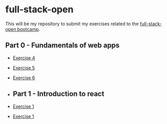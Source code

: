 # full-stack-open

This will be my repository to submit my exercises related to the [full-stack-open bootcamp](https://fullstackopen.com/en/).


## Part 0 - Fundamentals of web apps
- [Exercise 4](https://github.com/pableraas/Full-Stack-Open/blob/main/part0/exercise-4.md)
- [Exercise 5](https://github.com/pableraas/Full-Stack-Open/blob/main/part0/exercise-5.md)
- [Exercise 6](https://github.com/pableraas/Full-Stack-Open/blob/main/part0/exercise-6.md)

- ## Part 1 - Introduction to react
- [Exercise 1](https://github.com/pableraas/Full-Stack-Open/tree/1902c7c0d469e1a600160f2ba96825047b857ae1/part1/src/App.jsx)
- [Exercise 1](https://github.com/pableraas/Full-Stack-Open/tree/9d22d86095ff3c93db6836f7adb4b793387e9963/part1/src/App.jsx)

